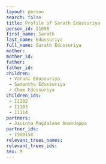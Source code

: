 ```yaml
---
layout: person
search: false
title: Profile of Sarath Edussuriya
person_id: I1098
first_name: Sarath
last_name: Edussuriya
full_name: Sarath Edussuriya
mother: 
mother_id: 
father: 
father_id: 
children:
 - Varuni Edussuriya
 - Samantha Edussuriya
 - Cham Edussuriya
children_ids:
 - I1102
 - I1103
 - I1114
partners:
 - Jacinta Magdalene Anandappa
partner_ids:
 - I500158
relevant_trees_names:
relevant_trees_ids:
sex: M
---
```


